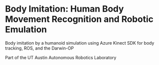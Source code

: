 # Body Imitation: Human Body Movement Recognition and Robotic Emulation
Body imitation by a humanoid simulation using Azure Kinect  SDK for body tracking, ROS, and the Darwin-OP

Part of the UT Austin Autonomous Robotics Laboratory
